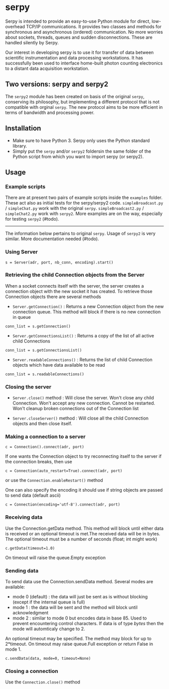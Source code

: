 # serpy
Serpy is intended to provide an easy-to-use Python module for direct, low-overhead TCP/IP communications. It provides two classes and methods for synchronous and asynchronous (ordered) communication. No more worries about sockets, threads, queues and sudden disconnections. These are handled silently by Serpy.

Our interest in developing serpy is to use it for transfer of data between scientific instrumentation and data processing workstations. It has successfully been used to interface home-built photon counting electronics to a distant data acquisition workstation.

## Two versions: serpy and serpy2
The `serpy2` module has been created on basis of the original `serpy`, conserving its philosophy, but implementing a different protocol that is not compatible with orginal `serpy`. The new protocol aims to be more efficient in terms of bandwidth and processing power. 

## Installation
 - Make sure to have Python 3. Serpy only uses the Python standard library.
 - Simply put the `serpy` and/or `serpy2` foldersin the same folder of the Python script from which you want to import serpy (or serpy2).
 
## Usage

### Example scripts
There are at present two pairs of example scripts inside the `examples` folder. These act also as initial tests for the serpy/serpy2 code. `simpleBroadcast.py` / `simpleChat.py` work with the original `serpy`. `simpleBroadcast2.py` / `simpleChat2.py` work with `serpy2`. More examples are on the way, especially for testing `serpy2` (#todo).

***

The information below pertains to original `serpy`. Usage of `serpy2` is very similar. More documentation needed (#todo).

### Using Server
```Python3
s = Server(adr, port, nb_conn, encoding).start()
```
### Retrieving the child Connection objects from the Server 
When a socket connects itself with the server, the server creates a connection object with the new socket it has created. To retrieve those Connection objects there are several methods
 - `Server.getConnection()` :
 Returns a new Connection object from the new connection queue. This method will block if there is no new connection in queue
 ```Python3
conn_list = s.getConnection()
```
 - `Server.getConnectionsList()` :
 Returns a copy of the list of all active child Connections
 ```Python3
conn_list = s.getConnectionsList()
```
 - `Server.readableConnections()` : 
 Returns the list of child Connection objects which have data available to be read
  ```Python3
conn_list = s.readableConnections()
```

### Closing the server
 - `Server.close()` method : Will close the server. Won't close any child Connection. Won't accept any new connection. Cannot be restarted. Won't cleanup broken connections out of the Connection list

 - `Server.closeServer()` method : Will close all the child Connection objects and then close itself.

### Making a connection to a server

```Python3
c = Connection().connect(adr, port)
```
If one wants the Connection object to try reconnecting itself to the server if the connection breaks, then use
```Python3
c = Connection(auto_restart=True).connect(adr, port)
```
or use the `Connection.enableRestart()` method

One can also specify the encoding it should use if string objects are passed to send data (default ascii)
```Python3
c = Connection(encoding='utf-8').connect(adr, port)
```

### Receiving data
Use the Connection.getData method. This method will block until either data is received or an optional timeout is met.The received data will be in bytes.
The optional timeout must be a number of seconds (float; int might work)
```Python3
c.getData(timeout=1.0)
```
On timeout will raise the queue.Empty exception

### Sending data
To send data use the Connection.sendData method. Several modes are available:
 - mode 0 (default) : the data will just be sent as is without blocking (except if the internal queue is full)
 - mode 1 : the data will be sent and the method will block until acknowledgment
 - mode 2 : similar to mode 0 but encodes data in base 85. Used to prevent encountering control characters. If data is of type *bytes* then the mode will automticaly change to 2.
 
An optional timeout may be specified. The method may block for up to 2\*timeout. On timeout may raise queue.Full exception or return False in mode 1.
```Python3
c.sendData(data, mode=0, timeout=None)
```

### Closing a connection
Use the `Connection.close()` method


